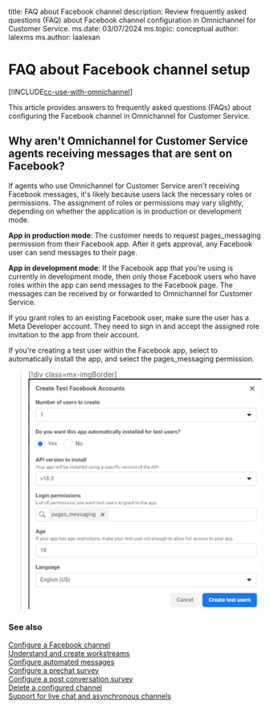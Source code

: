 title: FAQ about Facebook channel
description: Review frequently asked questions (FAQ) about Facebook channel configuration in Omnichannel for Customer Service.
ms.date: 03/07/2024
ms.topic: conceptual
author: lalexms
ms.author: laalexan

# FAQ about Facebook channel setup

[!INCLUDE[cc-use-with-omnichannel](../../includes/cc-use-with-omnichannel.md)]

This article provides answers to frequently asked questions (FAQs) about configuring the Facebook channel in Omnichannel for Customer Service.

## Why aren't Omnichannel for Customer Service agents receiving messages that are sent on Facebook? 

If agents who use Omnichannel for Customer Service aren't receiving Facebook messages, it's likely because users lack the necessary roles or permissions. The assignment of roles or permissions may vary slightly, depending on whether the application is in production or development mode. 

**App in production mode**: The customer needs to request pages_messaging permission from their Facebook app. After it gets approval, any Facebook user can send messages to their page. 

**App in development mode**: If the Facebook app that you’re using is currently in development mode, then only those Facebook users who have roles within the app can send messages to the Facebook page. The messages can be received by or forwarded to Omnichannel for Customer Service. 

If you grant roles to an existing Facebook user, make sure the user has a Meta Developer account. They need to sign in and accept the assigned role invitation to the app from their account. 

If you're creating a test user within the Facebook app, select to automatically install the app, and select the pages_messaging permission.​

> [!div class=mx-imgBorder]
> ![Create test user with pages_messaging permission in Facebook app.](../media/facebook-test-account-configure.png "Create Facebook app test user with pages_messaging permission")

### See also

[Configure a Facebook channel](configure-facebook-channel.md)<br>
[Understand and create workstreams](create-workstreams.md)<br>
[Configure automated messages](configure-automated-message.md)<br>
[Configure a prechat survey](configure-pre-chat-survey.md)<br>
[Configure a post conversation survey](configure-post-conversation-survey.md)<br>
[Delete a configured channel](delete-channel.md)<br>
[Support for live chat and asynchronous channels](card-support-in-channels.md)

